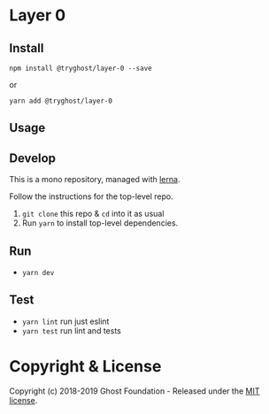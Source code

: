 # Layer 0

## Install

`npm install @tryghost/layer-0 --save`

or

`yarn add @tryghost/layer-0`


## Usage


## Develop

This is a mono repository, managed with [lerna](https://lernajs.io/).

Follow the instructions for the top-level repo.
1. `git clone` this repo & `cd` into it as usual
2. Run `yarn` to install top-level dependencies.


## Run

- `yarn dev`


## Test

- `yarn lint` run just eslint
- `yarn test` run lint and tests




# Copyright & License

Copyright (c) 2018-2019 Ghost Foundation - Released under the [MIT license](LICENSE).

